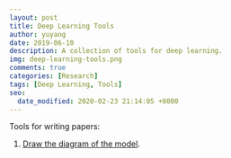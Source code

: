 ```yaml
---
layout: post
title: Deep Learning Tools
author: yuyang
date: 2019-06-10
description: A collection of tools for deep learning.
img: deep-learning-tools.png
comments: true
categories: [Research]
tags: [Deep Learning, Tools]
seo:
  date_modified: 2020-02-23 21:14:05 +0000
---
```


Tools for writing papers:
1. [Draw the diagram of the model](https://zhuanlan.zhihu.com/p/60146525).
